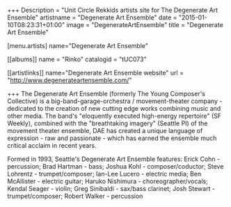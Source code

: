 +++
Description = "Unit Circle Rekkids artists site for The Degenerate Art Ensemble"
artistname = "Degenerate Art Ensemble"
date = "2015-01-10T08:23:31+01:00"
image = "DegenerateArtEnsemble"
title = "Degenerate Art Ensemble"

[menu.artists]
	name="Degenerate Art Ensemble"

[[albums]]
	name = "Rinko"
	catalogid = "tUC073"


[[artistlinks]]
	name="Degenerate Art Ensemble website"
	url = "http://www.degenerateartensemble.com/"

+++
The Degenerate Art Ensemble (formerly The Young Composer's Collective) is a big-band-garage-orchestra / movement-theater company - dedicated to the creation of new cutting edge works combining music and other media. The band's "eloquently executed high-energy repertoire" (SF Weekly), combined with the "breathtaking imagery" (Seattle PI) of the movement theater ensemble, DAE has created a unique language of expression - raw and passionate - which has earned the ensemble much critical acclaim in recent years.

Formed in 1993, Seattle's Degenerate Art Ensemble features: Erick Cohn - percussion; Brad Hartman - bass; Joshua Kohl - composer/coductor; Steve Lohrentz - trumpet/composer; Ian-Lee Lucero - electric media; Ben McAllister - electric guitar; Haruko Nishimura - choreographer/vocals; Kendal Seager - violin; Greg Sinibaldi - sax/bass clarinet; Josh Stewart - trumpet/composer; Robert Walker - percussion
